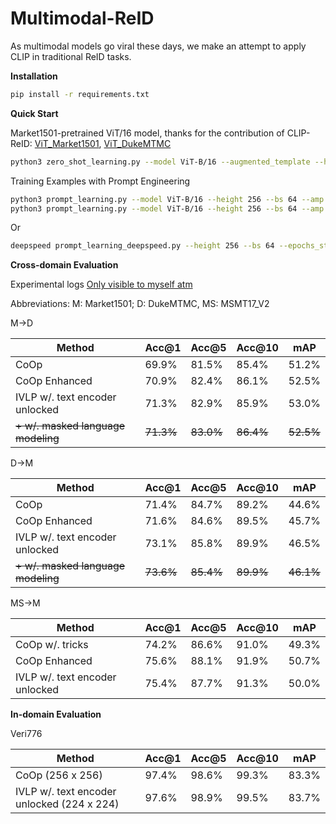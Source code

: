 # Multimodal-ReID

As multimodal models go viral these days, we make an attempt to apply CLIP in traditional ReID tasks.

**Installation**

```bash
pip install -r requirements.txt
```

**Quick Start**

Market1501-pretrained ViT/16 model, 
thanks for the contribution of CLIP-ReID: 
[ViT_Market1501](https://drive.google.com/file/d/1GnyAVeNOg3Yug1KBBWMKKbT2x43O5Ch7/view), 
[ViT_DukeMTMC](https://drive.google.com/file/d/1ldjSkj-7pXAWmx8on5x0EftlCaolU4dY/view)

```bash
python3 zero_shot_learning.py --model ViT-B/16 --augmented_template --height 256
```

Training Examples with Prompt Engineering
```bash
python3 prompt_learning.py --model ViT-B/16 --height 256 --bs 64 --amp --epochs_stage1 120 --epochs_stage2 60 --training_mode ivlp  --test_dataset dukemtmc --vpt_ctx 6
python3 prompt_learning.py --model ViT-B/16 --height 256 --bs 64 --amp --epochs_stage1 120 --epochs_stage2 60 --training_mode ivlp  --train_dataset dukemtmc --test_dataset market1501 --vpt_ctx 2
```
Or
```bash
deepspeed prompt_learning_deepspeed.py --height 256 --bs 64 --epochs_stage1 120 --training_mode ivlp
```

**Cross-domain Evaluation**

Experimental logs [Only visible to myself atm](https://docs.google.com/document/d/1wBPoy53pGGp1bkmO97LpaA_eDzA4s0OPX8hgvXit8E4/edit?usp=sharing)

Abbreviations: M: Market1501; D: DukeMTMC, MS: MSMT17_V2

M->D

| Method                             | Acc@1     | Acc@5     | Acc@10    | mAP       |
|------------------------------------|-----------|-----------|-----------|-----------|
| CoOp                               | 69.9%     | 81.5%     | 85.4%     | 51.2%     |
| CoOp Enhanced                      | 70.9%     | 82.4%     | 86.1%     | 52.5%     |
| IVLP w/. text encoder unlocked     | 71.3%     | 82.9%     | 85.9%     | 53.0%     |
| ~~+ w/. masked language modeling~~ | ~~71.3%~~ | ~~83.0%~~ | ~~86.4%~~ | ~~52.5%~~ |


D->M

| Method                             | Acc@1     | Acc@5     | Acc@10    | mAP       |
|------------------------------------|-----------|-----------|-----------|-----------|
| CoOp                               | 71.4%     | 84.7%     | 89.2%     | 44.6%     |
| CoOp Enhanced                      | 71.6%     | 84.6%     | 89.5%     | 45.7%     |
| IVLP w/. text encoder unlocked     | 73.1%     | 85.8%     | 89.9%     | 46.5%     |
| ~~+ w/. masked language modeling~~ | ~~73.6%~~ | ~~85.4%~~ | ~~89.9%~~ | ~~46.1%~~ |


MS->M

| Method                         | Acc@1 | Acc@5 | Acc@10 | mAP   |
|--------------------------------|-------|-------|--------|-------|
| CoOp w/. tricks                | 74.2% | 86.6% | 91.0%  | 49.3% |
| CoOp Enhanced                  | 75.6% | 88.1% | 91.9%  | 50.7% |
| IVLP w/. text encoder unlocked | 75.4% | 87.7% | 91.3%  | 50.0% |

**In-domain Evaluation**

Veri776

| Method                                     | Acc@1 | Acc@5 | Acc@10 | mAP   |
|--------------------------------------------|-------|-------|--------|-------|
| CoOp (256 x 256)                           | 97.4% | 98.6% | 99.3%  | 83.3% |
| IVLP w/. text encoder unlocked (224 x 224) | 97.6% | 98.9% | 99.5%  | 83.7% |
